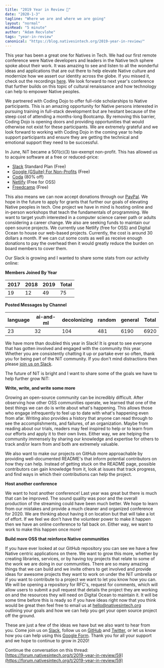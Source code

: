 ```yaml
---
title: "2019 Year in Review 🎉"
date: "2020-1-3"
tagline: "Where we are and where we are going"
layout: "normal"
minRead: "5 minute"
author: "Adam Recvlohe"
tags: "year-in-review"
canonical: "https://blog.nativesintech.org/2019-year-in-review/"
---
```


This year has been a great one for Natives in Tech. We had our first remote conference were Native developers and leaders in the Native tech sphere spoke about their work. It was amazing to see and listen to all the wonderful ideas and applications that are out there to help elevate Native culture and modernize how we assert our identity across the globe. If you missed it, check out the recordings [here](https://www.youtube.com/watch?v=T8LljEPsknc&list=PLkEm8Fr-qex0P4U-asUIzPXNUl25KV3i-). We look forward to next year's conference that further builds on this topic of cultural renaissance and how technology can help to empower Native peoples.

We partnered with Coding Dojo to offer full-ride scholarships to Native participants. This is an amazing opportunity for Native persons interested in pursuing training in full-stack development but are hesitant because of the steep cost of attending a months-long Bootcamp. By removing this barrier, Coding Dojo is opening doors and providing opportunities that would otherwise not exist for these participants. We are extremely grateful and we look forward to working with Coding Dojo in the coming year to help support participants and ensure they are getting the technical and emotional support they need to be successful.

In June, NiT became a 501(c)(3) tax-exempt non-profit. This has allowed us to acquire software at a free or reduced-price:

- [Slack](https://slack.com/) Standard Plan (Free)
- [Google (GSuite) For Non-Profits](https://www.google.com/nonprofits/) (Free)
- [Coda](https://coda.io/) (80% off)
- [Netlify](https://www.netlify.com/) (Free for OSS)
- [Freedcamp](https://freedcamp.com/) (Free)

This also means we can now accept donations through our [PayPal](https://paypal.me/nativesintech). We hope in the future to apply for grants that further our goals of elevating Native peoples in tech. One project we have in mind is hosting online and in-person workshops that teach the fundamentals of programming. We want to target youth interested in a computer science career path or adults considering a career change. We also are seeking funds to maintain our open source projects. We currently use Netlify (free for OSS) and Digital Ocean to house our web-based projects. Currently, the cost is around 30 dollars a month. If we can cut some costs as well as receive enough donations to pay the overhead then it would greatly reduce the burden on board members to cover them.

Our Slack is growing and I wanted to share some stats from our activity online:

<strong>Members Joined By Year</strong>

| 2017 | 2018 | 2019 | Total |
| ---- | ---- | ---- | ----- |
| 19   | 12   | 49   | 75    |

<strong>Posted Messages by Channel</strong>

| language | ai-and-ml | decolonizing | random | general | Total |
| -------- | --------- | ------------ | ------ | ------- | ----- |
| 23       | 32        | 104          | 481    | 6190    | 6920  |

We have more than doubled this year in Slack! It is great to see everyone that has gotten involved and engaged with the community this year. Whether you are consistently chatting it up or partake ever so often, thank you for being part of the NiT community. If you don't mind distractions then please [join us on Slack](http://nativesintech.herokuapp.com/).

The future of NiT is bright and I want to share some of the goals we have to help further grow NiT:

<strong>Write, write, and write some more</strong>

Growing an open-source community can be incredibly difficult. After observing how other OSS communities operate, we learned that one of the best things we can do is write about what's happening. This allows those who engage infrequently to feel up to date with what's happening even from afar. Writing also provides a history that anyone can read through to see the accomplishments, and failures, of an organization. Maybe from reading about our trials, readers may feel inspired to help or to learn from our efforts and apply it to their own lives. Either way, we are helping the community immensely by sharing our knowledge and expertise for others to track and/or learn from and both are extremely valuable.

We also want to make our projects on GitHub more approachable by providing well-documented README's that inform potential contributors on how they can help. Instead of getting stuck on the README page, possible contributors can gain knowledge from it, look at issues that track progress, and find ways in which their contributions can help the project.

<strong>Host another conference</strong>

We want to host another conference! Last year was great but there is much that can be improved. The sound quality was poor and the overall production of the streaming could have been much better. We hope to learn from our mistakes and provide a much cleaner and organized conference for 2020. We are thinking about having it on location but that will take a lot of effort. If we feel we don't have the volunteer power to make it happen then we have an online conference to fall back on. Either way, we want to work to make this happen once more!

<strong>Build more OSS that reinforce Native communities</strong>

If you have ever looked at our GitHub repository you can see we have a few Native centric applications on there. We want to grow this more, whether by creating libraries, services, or by having toy projects that relate to some of the work we are doing in our communities. There are so many amazing things that we can build and we invite others to get involved and provide ideas for awesome projects they want to work on under the NiT umbrella or if you want to contribute to a project we want to let you know how you can. We will be opening a repository for RFC's, request for comments, which will allow users to submit a pull request that details the project they are working on and the resources they will need on Digital Ocean to maintain it. It will be some time before this is ready so if you have ideas right now that you think would be great then feel free to email us at <a href="mailto:hello@nativesintech.org">hello@nativesintech.org</a> outlining your goals and how we can help you get your open source project off the ground.

These are just a few of the ideas we have but we also want to hear from you. Come join us on [Slack](http://nativesintech.herokuapp.com/), follow us on [GitHub](https://github.com/nativesintech?type=source) and [Twitter](https://twitter.com/nativesintech), or let us know how you can help using this [Google Form](https://docs.google.com/forms/d/e/1FAIpQLSce5qygojJLk2Wvd3eV4g75J4ToWCir7hrLtjHdyzHATow42Q/viewform?fbzx=-1683572946183395645). Thank you for all your support and we hope to continue to grow in 2020!

Continue the conversation on this thread: [https://forum.nativesintech.org/t/2019-year-in-review/59](https://forum.nativesintech.org/t/2019-year-in-review/59)
